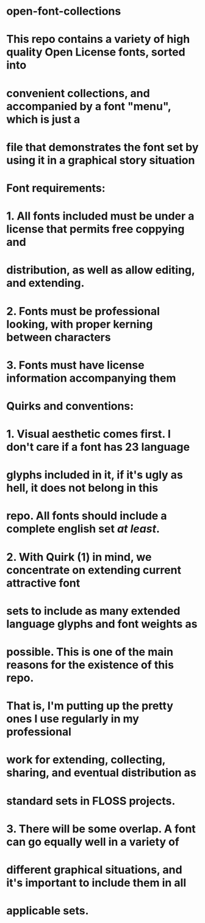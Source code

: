 # open-font-collections
# This repo contains a variety of high quality Open License fonts, sorted into
# convenient collections, and accompanied by a font "menu", which is just a
# file that demonstrates the font set by using it in a graphical story situation
#
# Font requirements:
# 1. All fonts included must be under a license that permits free coppying and
#    distribution, as well as allow editing, and extending.
# 2. Fonts must be professional looking, with proper kerning between characters
# 3. Fonts must have license information accompanying them
#
# Quirks and conventions:
# 1. Visual aesthetic comes first. I don't care if a font has 23 language
#    glyphs included in it, if it's ugly as hell, it does not belong in this
#    repo. All fonts should include a complete english set *at least*.
# 2. With Quirk (1) in mind, we concentrate on extending current attractive font
#    sets to include as many extended language glyphs and font weights as
#    possible. This is one of the main reasons for the existence of this repo.
#    That is, I'm putting up the pretty ones I use regularly in my professional
#    work for extending, collecting, sharing, and eventual distribution as
#    standard sets in FLOSS projects.
# 3. There will be some overlap. A font can go equally well in a variety of
#    different graphical situations, and it's important to include them in all
#    applicable sets.
